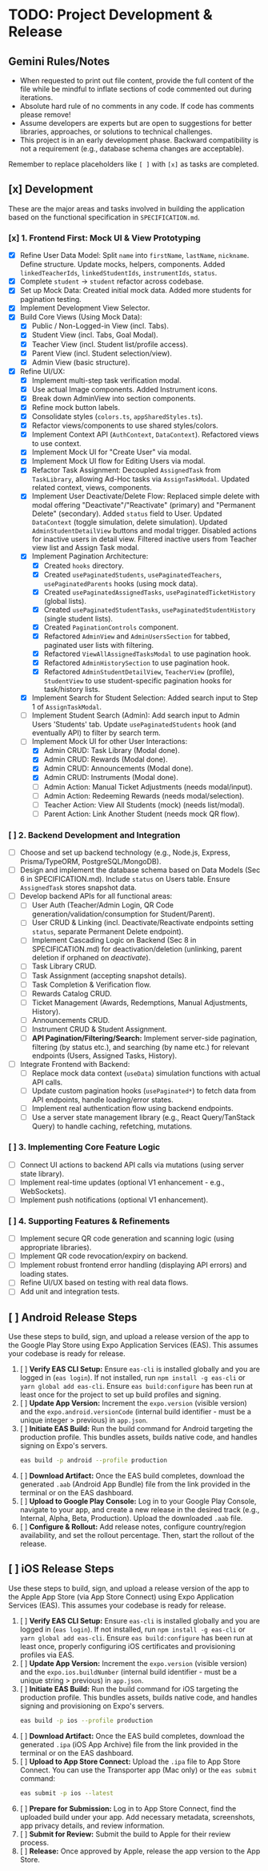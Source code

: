 # TODO: Project Development & Release

## Gemini Rules/Notes

- When requested to print out file content, provide the full content of the file while be mindful to inflate sections of code commented out during iterations.
- Absolute hard rule of no comments in any code. If code has comments please remove!
- Assume developers are experts but are open to suggestions for better libraries, approaches, or solutions to technical challenges.
- This project is in an early development phase. Backward compatibility is not a requirement (e.g., database schema changes are acceptable).

Remember to replace placeholders like `[ ]` with `[x]` as tasks are completed.

## [x] Development

These are the major areas and tasks involved in building the application based on the functional specification in `SPECIFICATION.md`.

### [x] 1. Frontend First: Mock UI & View Prototyping

- [x] Refine User Data Model: Split `name` into `firstName`, `lastName`, `nickname`. Define structure. Update mocks, helpers, components. Added `linkedTeacherIds`, `linkedStudentIds`, `instrumentIds`, `status`.
- [x] Complete `student` -> `student` refactor across codebase.
- [x] Set up Mock Data: Created initial mock data. Added more students for pagination testing.
- [x] Implement Development View Selector.
- [x] Build Core Views (Using Mock Data):
    - [x] Public / Non-Logged-in View (incl. Tabs).
    - [x] Student View (incl. Tabs, Goal Modal).
    - [x] Teacher View (incl. Student list/profile access).
    - [x] Parent View (incl. Student selection/view).
    - [x] Admin View (basic structure).
- [x] Refine UI/UX:
    - [x] Implement multi-step task verification modal.
    - [x] Use actual Image components. Added Instrument icons.
    - [x] Break down AdminView into section components.
    - [x] Refine mock button labels.
    - [x] Consolidate styles (`colors.ts`, `appSharedStyles.ts`).
    - [x] Refactor views/components to use shared styles/colors.
    - [x] Implement Context API (`AuthContext`, `DataContext`). Refactored views to use context.
    - [x] Implement Mock UI for "Create User" via modal.
    - [x] Implement Mock UI flow for Editing Users via modal.
    - [x] Refactor Task Assignment: Decoupled `AssignedTask` from `TaskLibrary`, allowing Ad-Hoc tasks via `AssignTaskModal`. Updated related context, views, components.
    - [x] Implement User Deactivate/Delete Flow: Replaced simple delete with modal offering "Deactivate"/"Reactivate" (primary) and "Permanent Delete" (secondary). Added `status` field to User. Updated `DataContext` (toggle simulation, delete simulation). Updated `AdminStudentDetailView` buttons and modal trigger. Disabled actions for inactive users in detail view. Filtered inactive users from Teacher view list and Assign Task modal.
    - [x] Implement Pagination Architecture:
        - [x] Created `hooks` directory.
        - [x] Created `usePaginatedStudents`, `usePaginatedTeachers`, `usePaginatedParents` hooks (using mock data).
        - [x] Created `usePaginatedAssignedTasks`, `usePaginatedTicketHistory` (global lists).
        - [x] Created `usePaginatedStudentTasks`, `usePaginatedStudentHistory` (single student lists).
        - [x] Created `PaginationControls` component.
        - [x] Refactored `AdminView` and `AdminUsersSection` for tabbed, paginated user lists with filtering.
        - [x] Refactored `ViewAllAssignedTasksModal` to use pagination hook.
        - [x] Refactored `AdminHistorySection` to use pagination hook.
        - [x] Refactored `AdminStudentDetailView`, `TeacherView` (profile), `StudentView` to use student-specific pagination hooks for task/history lists.
    - [x] Implement Search for Student Selection: Added search input to Step 1 of `AssignTaskModal`.
    - [ ] Implement Student Search (Admin): Add search input to Admin Users 'Students' tab. Update `usePaginatedStudents` hook (and eventually API) to filter by search term.
    - [ ] Implement Mock UI for other User Interactions:
        - [x] Admin CRUD: Task Library (Modal done).
        - [x] Admin CRUD: Rewards (Modal done).
        - [x] Admin CRUD: Announcements (Modal done).
        - [x] Admin CRUD: Instruments (Modal done).
        - [ ] Admin Action: Manual Ticket Adjustments (needs modal/input).
        - [ ] Admin Action: Redeeming Rewards (needs modal/selection).
        - [ ] Teacher Action: View All Students (mock) (needs list/modal).
        - [ ] Parent Action: Link Another Student (needs mock QR flow).

### [ ] 2. Backend Development and Integration

- [ ] Choose and set up backend technology (e.g., Node.js, Express, Prisma/TypeORM, PostgreSQL/MongoDB).
- [ ] Design and implement the database schema based on Data Models (Sec 6 in SPECIFICATION.md). Include `status` on Users table. Ensure `AssignedTask` stores snapshot data.
- [ ] Develop backend APIs for all functional areas:
    - [ ] User Auth (Teacher/Admin Login, QR Code generation/validation/consumption for Student/Parent).
    - [ ] User CRUD & Linking (incl. Deactivate/Reactivate endpoints setting `status`, separate Permanent Delete endpoint).
    - [ ] Implement Cascading Logic on Backend (Sec 8 in SPECIFICATION.md) for deactivation/deletion (unlinking, parent deletion if orphaned on *deactivate*).
    - [ ] Task Library CRUD.
    - [ ] Task Assignment (accepting snapshot details).
    - [ ] Task Completion & Verification flow.
    - [ ] Rewards Catalog CRUD.
    - [ ] Ticket Management (Awards, Redemptions, Manual Adjustments, History).
    - [ ] Announcements CRUD.
    - [ ] Instrument CRUD & Student Assignment.
    - [ ] **API Pagination/Filtering/Search:** Implement server-side pagination, filtering (by status etc.), and searching (by name etc.) for relevant endpoints (Users, Assigned Tasks, History).
- [ ] Integrate Frontend with Backend:
    - [ ] Replace mock data context (`useData`) simulation functions with actual API calls.
    - [ ] Update custom pagination hooks (`usePaginated*`) to fetch data from API endpoints, handle loading/error states.
    - [ ] Implement real authentication flow using backend endpoints.
    - [ ] Use a server state management library (e.g., React Query/TanStack Query) to handle caching, refetching, mutations.

### [ ] 3. Implementing Core Feature Logic

- [ ] Connect UI actions to backend API calls via mutations (using server state library).
- [ ] Implement real-time updates (optional V1 enhancement - e.g., WebSockets).
- [ ] Implement push notifications (optional V1 enhancement).

### [ ] 4. Supporting Features & Refinements

- [ ] Implement secure QR code generation and scanning logic (using appropriate libraries).
- [ ] Implement QR code revocation/expiry on backend.
- [ ] Implement robust frontend error handling (displaying API errors) and loading states.
- [ ] Refine UI/UX based on testing with real data flows.
- [ ] Add unit and integration tests.

## [ ] Android Release Steps

Use these steps to build, sign, and upload a release version of the app to the Google Play Store using Expo Application Services (EAS). This assumes your codebase is ready for release.

1.  [ ] **Verify EAS CLI Setup:** Ensure `eas-cli` is installed globally and you are logged in (`eas login`). If not installed, run `npm install -g eas-cli` or `yarn global add eas-cli`. Ensure `eas build:configure` has been run at least once for the project to set up build profiles and signing.
2.  [ ] **Update App Version:** Increment the `expo.version` (visible version) and the `expo.android.versionCode` (internal build identifier - must be a unique integer > previous) in `app.json`.
3.  [ ] **Initiate EAS Build:** Run the build command for Android targeting the production profile. This bundles assets, builds native code, and handles signing on Expo's servers.
    ```bash
    eas build -p android --profile production
    ```
4.  [ ] **Download Artifact:** Once the EAS build completes, download the generated `.aab` (Android App Bundle) file from the link provided in the terminal or on the EAS dashboard.
5.  [ ] **Upload to Google Play Console:** Log in to your Google Play Console, navigate to your app, and create a new release in the desired track (e.g., Internal, Alpha, Beta, Production). Upload the downloaded `.aab` file.
6.  [ ] **Configure & Rollout:** Add release notes, configure country/region availability, and set the rollout percentage. Then, start the rollout of the release.

## [ ] iOS Release Steps

Use these steps to build, sign, and upload a release version of the app to the Apple App Store (via App Store Connect) using Expo Application Services (EAS). This assumes your codebase is ready for release.

1.  [ ] **Verify EAS CLI Setup:** Ensure `eas-cli` is installed globally and you are logged in (`eas login`). If not installed, run `npm install -g eas-cli` or `yarn global add eas-cli`. Ensure `eas build:configure` has been run at least once, properly configuring iOS certificates and provisioning profiles via EAS.
2.  [ ] **Update App Version:** Increment the `expo.version` (visible version) and the `expo.ios.buildNumber` (internal build identifier - must be a unique string > previous) in `app.json`.
3.  [ ] **Initiate EAS Build:** Run the build command for iOS targeting the production profile. This bundles assets, builds native code, and handles signing and provisioning on Expo's servers.
    ```bash
    eas build -p ios --profile production
    ```
4.  [ ] **Download Artifact:** Once the EAS build completes, download the generated `.ipa` (iOS App Archive) file from the link provided in the terminal or on the EAS dashboard.
5.  [ ] **Upload to App Store Connect:** Upload the `.ipa` file to App Store Connect. You can use the Transporter app (Mac only) or the `eas submit` command:
    ```bash
    eas submit -p ios --latest
    ```
6.  [ ] **Prepare for Submission:** Log in to App Store Connect, find the uploaded build under your app. Add necessary metadata, screenshots, app privacy details, and review information.
7.  [ ] **Submit for Review:** Submit the build to Apple for their review process.
8.  [ ] **Release:** Once approved by Apple, release the app version to the App Store.